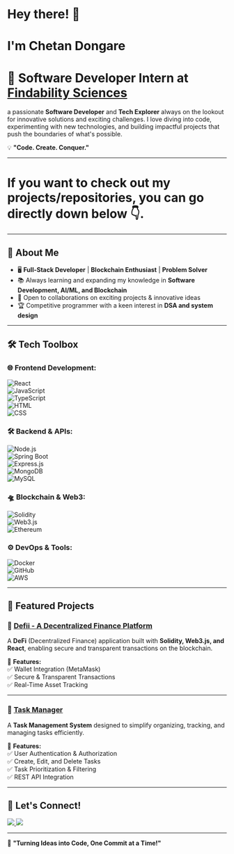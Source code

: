 # Hey there! 👋 

# I'm **Chetan Dongare**  

# 💼 Software Developer Intern at [Findability Sciences](https://www.findability.ai/en) 
a passionate **Software Developer** and **Tech Explorer** always on the lookout for innovative solutions and exciting challenges. I love diving into code, experimenting with new technologies, and building impactful projects that push the boundaries of what's possible.  

💡 **"Code. Create. Conquer."**  


---
# If you want to check out my projects/repositories, you can go directly down below 👇.

---

## 🚀 About Me  
- 🖥️ **Full-Stack Developer** | **Blockchain Enthusiast** | **Problem Solver**  
- 📚 Always learning and expanding my knowledge in **Software Development, AI/ML, and Blockchain**  
- 🤝 Open to collaborations on exciting projects & innovative ideas  
- 🏆 Competitive programmer with a keen interest in **DSA and system design**  

---

## 🛠️ Tech Toolbox  

### **🌐 Frontend Development:**  
![React](https://img.shields.io/badge/React-61DAFB?style=for-the-badge&logo=react&logoColor=white)  
![JavaScript](https://img.shields.io/badge/JavaScript-F7DF1E?style=for-the-badge&logo=javascript&logoColor=black)  
![TypeScript](https://img.shields.io/badge/TypeScript-007ACC?style=for-the-badge&logo=typescript&logoColor=white)  
![HTML](https://img.shields.io/badge/HTML5-E34F26?style=for-the-badge&logo=html5&logoColor=white)  
![CSS](https://img.shields.io/badge/CSS3-1572B6?style=for-the-badge&logo=css3&logoColor=white)  

### **🛠 Backend & APIs:**  
![Node.js](https://img.shields.io/badge/Node.js-339933?style=for-the-badge&logo=nodedotjs&logoColor=white)  
![Spring Boot](https://img.shields.io/badge/Spring_Boot-6DB33F?style=for-the-badge&logo=springboot&logoColor=white)  
![Express.js](https://img.shields.io/badge/Express.js-000000?style=for-the-badge&logo=express&logoColor=white)  
![MongoDB](https://img.shields.io/badge/MongoDB-47A248?style=for-the-badge&logo=mongodb&logoColor=white)  
![MySQL](https://img.shields.io/badge/MySQL-4479A1?style=for-the-badge&logo=mysql&logoColor=white)  

### **🛸 Blockchain & Web3:**  
![Solidity](https://img.shields.io/badge/Solidity-363636?style=for-the-badge&logo=solidity&logoColor=white)  
![Web3.js](https://img.shields.io/badge/Web3.js-F16822?style=for-the-badge&logo=ethereum&logoColor=white)  
![Ethereum](https://img.shields.io/badge/Ethereum-3C3C3D?style=for-the-badge&logo=ethereum&logoColor=white)  

### **⚙️ DevOps & Tools:**  
![Docker](https://img.shields.io/badge/Docker-2496ED?style=for-the-badge&logo=docker&logoColor=white)  
![GitHub](https://img.shields.io/badge/GitHub-181717?style=for-the-badge&logo=github&logoColor=white)  
![AWS](https://img.shields.io/badge/AWS-FF9900?style=for-the-badge&logo=amazonaws&logoColor=white)  

---

## 📌 Featured Projects  

### 🚀 [**Defii - A Decentralized Finance Platform**](https://github.com/selenophile1805/Defii)  
A **DeFi** (Decentralized Finance) application built with **Solidity, Web3.js, and React**, enabling secure and transparent transactions on the blockchain.  

🔹 **Features:**  
✅ Wallet Integration (MetaMask)  
✅ Secure & Transparent Transactions  
✅ Real-Time Asset Tracking  

---

### 📝 [**Task Manager**](https://github.com/selenophile1805/TaskManager)  
A **Task Management System** designed to simplify organizing, tracking, and managing tasks efficiently.  

🔹 **Features:**  
✅ User Authentication & Authorization  
✅ Create, Edit, and Delete Tasks  
✅ Task Prioritization & Filtering  
✅ REST API Integration  

---


## 🌟 Let's Connect!  

<p align="left">
  <a href="https://www.linkedin.com/in/chetan-dongare-01854022b/">
    <img src="https://img.shields.io/badge/LinkedIn-0077B5?style=for-the-badge&logo=linkedin&logoColor=white" />
  </a>
  <a href="mailto:chetand7001@gmail.com">
    <img src="https://img.shields.io/badge/Email-D14836?style=for-the-badge&logo=gmail&logoColor=white" />
  </a>
</p>

---

🚀 **"Turning Ideas into Code, One Commit at a Time!"**  
